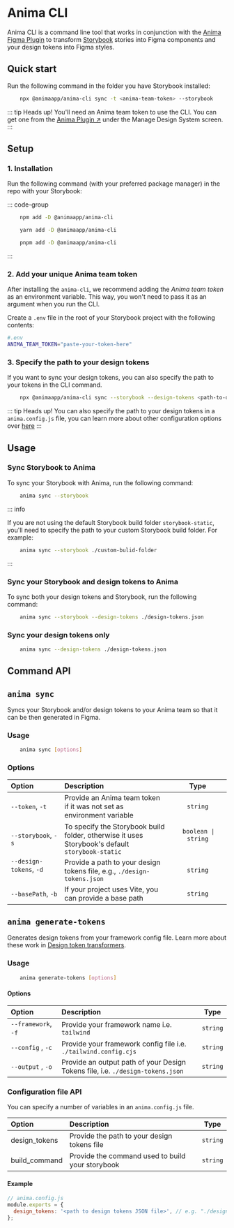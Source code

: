 # Anima CLI

Anima CLI is a command line tool that works in conjunction with the [Anima Figma Plugin](https://www.figma.com/community/plugin/857346721138427857) to transform [Storybook](https://storybook.js.org) stories into Figma components and your design tokens into Figma styles.

## Quick start

Run the following command in the folder you have Storybook installed:

```sh
    npx @animaapp/anima-cli sync -t <anima-team-token> --storybook
```

::: tip Heads up!
You'll need an Anima team token to use the CLI. You can get one from the [Anima Plugin :arrow_upper_right:](https://www.figma.com/community/plugin/857346721138427857) under the Manage Design System screen.
:::

## Setup

### 1. Installation

Run the following command (with your preferred package manager) in the repo with your Storybook:

::: code-group

```sh [npm]
    npm add -D @animaapp/anima-cli
```

```sh [yarn]
    yarn add -D @animaapp/anima-cli
```

```sh [pnpm]
    pnpm add -D @animaapp/anima-cli
```

:::

### 2. Add your unique Anima team token

After installing the `anima-cli`, we recommend adding the _Anima team token_ as an environment variable. This way, you won't need to pass it as an argument when you run the CLI.

Create a `.env` file in the root of your Storybook project with the following contents:

```sh
#.env
ANIMA_TEAM_TOKEN="paste-your-token-here"
```

### 3. Specify the path to your design tokens

If you want to sync your design tokens, you can also specify the path to your tokens in the CLI command.

```sh
    npx @animaapp/anima-cli sync --storybook --design-tokens <path-to-design-tokens-JSON-file>
```

::: tip Heads up!
You can also specify the path to your design tokens in a `anima.config.js` file, you can learn more about other configuration options over [here](#configuration-file-api)
:::

## Usage

### Sync Storybook to Anima

To sync your Storybook with Anima, run the following command:

```sh
    anima sync --storybook
```

::: info

If you are not using the default Storybook build folder `storybook-static`, you'll need to specify the path to your custom Storybook build folder. For example:

```sh
    anima sync --storybook ./custom-bulid-folder
```

:::

### Sync your Storybook and design tokens to Anima

To sync both your design tokens and Storybook, run the following command:

```sh
    anima sync --storybook --design-tokens ./design-tokens.json
```

### Sync your design tokens only

```sh
    anima sync --design-tokens ./design-tokens.json
```

## Command API

## `anima sync`

Syncs your Storybook and/or design tokens to your Anima team so that it can be then generated in Figma.

### Usage

```sh
    anima sync [options]
```

### Options

| Option                                                                                                 | Description                                                                                     |                                                                        Type                                                                        |
| :----------------------------------------------------------------------------------------------------- | :---------------------------------------------------------------------------------------------- | :------------------------------------------------------------------------------------------------------------------------------------------------: |
| `--token`, `-t`                                                                                        | Provide an Anima team token if it was not set as environment variable                           |                                                                      `string`                                                                      |
| `--storybook`, `-s`                                                                                    | To specify the Storybook build folder, otherwise it uses Storybook's default `storybook-static` | &nbsp;`boolean \| string` &nbsp;&nbsp;&nbsp;&nbsp;&nbsp;&nbsp;&nbsp;&nbsp;&nbsp;&nbsp;&nbsp;&nbsp;&nbsp;&nbsp;&nbsp;&nbsp;&nbsp;&nbsp;&nbsp;&nbsp; |
| `--design-tokens`, `-d` &nbsp;&nbsp;&nbsp;&nbsp;&nbsp;&nbsp;&nbsp;&nbsp;&nbsp;&nbsp;&nbsp;&nbsp;&nbsp; | Provide a path to your design tokens file, e.g., `./design-tokens.json`                         |                                                                      `string`                                                                      |
| `--basePath`, `-b`                                                                                     | If your project uses Vite, you can provide a base path                                          |                                                                      `string`                                                                      |

## `anima generate-tokens`

Generates design tokens from your framework config file. Learn more about these work in [Design token transformers](/guide/manage-design-tokens/token-transformers).

### Usage

```sh
    anima generate-tokens [options]
```

#### Options

| Option                                                   | Description                                                                    |   Type   |
| :------------------------------------------------------- | :----------------------------------------------------------------------------- | :------: |
| `--framework`, `-f` &nbsp;&nbsp;&nbsp;&nbsp;&nbsp;&nbsp; | Provide your framework name i.e. `tailwind`                                    | `string` |
| `--config` , `-c`                                        | Provide your framework config file i.e. `./tailwind.config.cjs`                | `string` |
| `--output` , `-o`                                        | Provide an output path of your Design Tokens file, i.e. `./design-tokens.json` | `string` |

### Configuration file API

You can specify a number of variables in an `anima.config.js` file.

| Option        | Description                                      |   Type   |
| :------------ | :----------------------------------------------- | :------: |
| design_tokens | Provide the path to your design tokens file      | `string` |
| build_command | Provide the command used to build your storybook | `string` |

#### Example

```js
// anima.config.js
module.exports = {
  design_tokens: '<path to design tokens JSON file>', // e.g. "./design-tokens.json"
};
```
